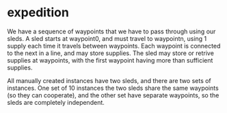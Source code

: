 # expedition

We have a sequence of waypoints that we have to pass through using our sleds.
A sled starts at waypoint0, and must travel to waypointn, using 1 supply each time it travels between waypoints.
Each waypoint is connected to the next in a line, and may store supplies. The sled may store or retrive supplies
at waypoints, with the first waypoint having more than sufficient supplies.

All manually created instances have two sleds, and there are two sets of instances. One set of 10 instances the two sleds
share the same waypoints (so they can cooperate), and the other set have separate waypoints, so the sleds 
are completely independent.
